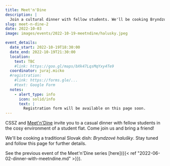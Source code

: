 ```yaml
---
title: Meet'n'Dine
description: |
  Join a cultural dinner with fellow students. We'll be cooking Bryndzové halušky, a traditional Slovak dish.
slug: meet-n-dine-2
date: 2022-10-03
image: images/events/2022-10-19-meetndine/halusky.jpeg

event_details:
  date_start: 2022-10-19T18:30:00
  date_end: 2022-10-19T21:30:00
  location:
    text: TBC
    #link: https://goo.gl/maps/bXk47LqsMqYxy4Te9
  coordinator: juraj.micko
  #registration:
    #link: https://forms.gle/...
    #text: Google Form
  notes:
    - alert_type: info
      icon: solid/info
      text: |
        Registration form will be available on this page soon.
---
```


CSSZ and [Meet'n'Dine](https://www.notion.so/jjurm/Meet-n-Dine-c0d588aaa93046fe9724599c9ee62976) invite you to a casual dinner with fellow students in the cosy environment of a student flat. Come join us and bring a friend!

We'll be cooking a traditional Slovak dish: _Bryndzové halušky_. Stay tuned and follow this page for further details.

See the previous event of the Meet'n'Dine series [here]({{< ref "2022-06-02-dinner-with-meetndine.md" >}}).
